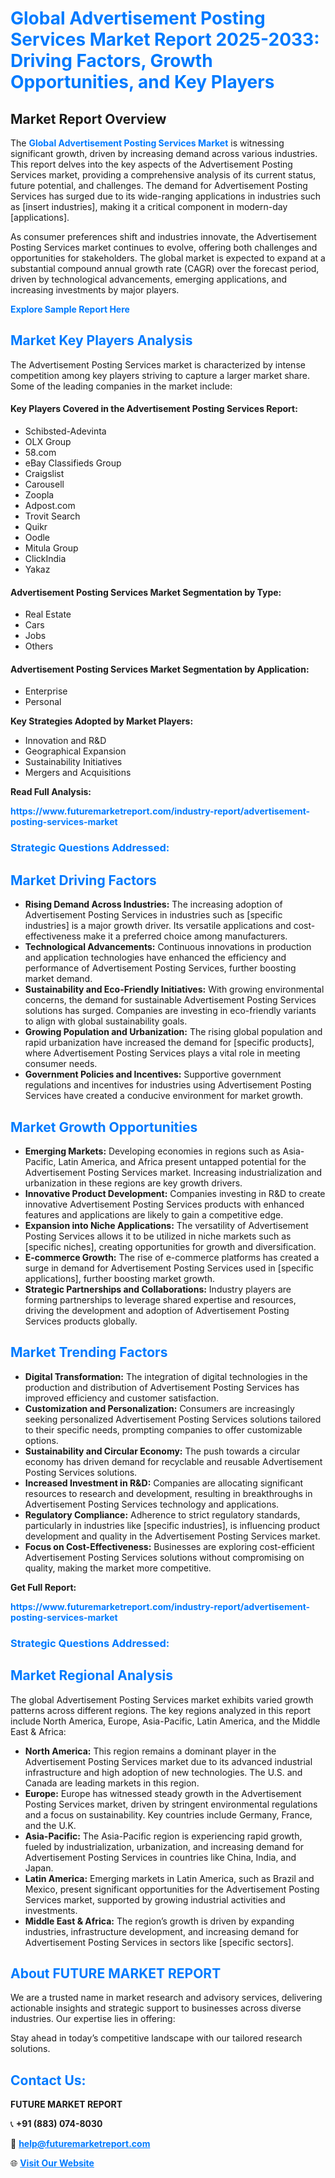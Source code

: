 <h1 style="color: #007BFF;">Global Advertisement Posting Services Market Report 2025-2033: Driving Factors, Growth Opportunities, and Key Players</h1>

<section id="overview">
<h2>Market Report Overview</h2>
<p>The <a href="https://www.futuremarketreport.com/industry-report/advertisement-posting-services-market" style="color: #007BFF; text-decoration: none;"><strong>Global Advertisement Posting Services Market</strong></a> is witnessing significant growth, driven by increasing demand across various industries. This report delves into the key aspects of the Advertisement Posting Services market, providing a comprehensive analysis of its current status, future potential, and challenges. The demand for Advertisement Posting Services has surged due to its wide-ranging applications in industries such as [insert industries], making it a critical component in modern-day [applications].</p>
<p>As consumer preferences shift and industries innovate, the Advertisement Posting Services market continues to evolve, offering both challenges and opportunities for stakeholders. The global market is expected to expand at a substantial compound annual growth rate (CAGR) over the forecast period, driven by technological advancements, emerging applications, and increasing investments by major players.</p>
</section>

<section id="overview">
<p><a href="https://www.futuremarketreport.com/request-sample/reportId=27868" style="color: #007BFF; text-decoration: none;"><strong>Explore Sample Report Here</strong></a></p>
</section>

<section id="key-players">
<h2 style="color: #007BFF;">Market Key Players Analysis</h2>
<p>The Advertisement Posting Services market is characterized by intense competition among key players striving to capture a larger market share. Some of the leading companies in the market include:</p>
<h4>Key Players Covered in the Advertisement Posting Services Report:</h4>
<ul><li>Schibsted-Adevinta</li><li>OLX Group</li><li>58.com</li><li>eBay Classifieds Group</li><li>Craigslist</li><li>Carousell</li><li>Zoopla</li><li>Adpost.com</li><li>Trovit Search</li><li>Quikr</li><li>Oodle</li><li>Mitula Group</li><li>ClickIndia</li><li>Yakaz</li></ul>
<h4>Advertisement Posting Services Market Segmentation by Type:</h4>
<ul><li>Real Estate</li><li>Cars</li><li>Jobs</li><li>Others</li></ul>

<h4>Advertisement Posting Services Market Segmentation by Application:</h4>
<ul><li>Enterprise</li><li>Personal</li></ul>
<p><strong>Key Strategies Adopted by Market Players:</strong></p>
<ul>
<li>Innovation and R&D</li>
<li>Geographical Expansion</li>
<li>Sustainability Initiatives</li>
<li>Mergers and Acquisitions</li>
</ul>
</section>

<section>
<p><strong>Read Full Analysis: </strong></p><a href="https://www.futuremarketreport.com/industry-report/advertisement-posting-services-market" style="color: #007BFF; text-decoration: none;"><strong>https://www.futuremarketreport.com/industry-report/advertisement-posting-services-market</strong></a>
<h3 style="color: #007BFF;">Strategic Questions Addressed:</h3>
</section>

<section id="driving-factors">
<h2 style="color: #007BFF;">Market Driving Factors</h2>
<ul>
<li><strong>Rising Demand Across Industries:</strong> The increasing adoption of Advertisement Posting Services in industries such as [specific industries] is a major growth driver. Its versatile applications and cost-effectiveness make it a preferred choice among manufacturers.</li>
<li><strong>Technological Advancements:</strong> Continuous innovations in production and application technologies have enhanced the efficiency and performance of Advertisement Posting Services, further boosting market demand.</li>
<li><strong>Sustainability and Eco-Friendly Initiatives:</strong> With growing environmental concerns, the demand for sustainable Advertisement Posting Services solutions has surged. Companies are investing in eco-friendly variants to align with global sustainability goals.</li>
<li><strong>Growing Population and Urbanization:</strong> The rising global population and rapid urbanization have increased the demand for [specific products], where Advertisement Posting Services plays a vital role in meeting consumer needs.</li>
<li><strong>Government Policies and Incentives:</strong> Supportive government regulations and incentives for industries using Advertisement Posting Services have created a conducive environment for market growth.</li>
</ul>
</section>

<section id="growth-opportunities">
<h2 style="color: #007BFF;">Market Growth Opportunities</h2>
<ul>
<li><strong>Emerging Markets:</strong> Developing economies in regions such as Asia-Pacific, Latin America, and Africa present untapped potential for the Advertisement Posting Services market. Increasing industrialization and urbanization in these regions are key growth drivers.</li>
<li><strong>Innovative Product Development:</strong> Companies investing in R&D to create innovative Advertisement Posting Services products with enhanced features and applications are likely to gain a competitive edge.</li>
<li><strong>Expansion into Niche Applications:</strong> The versatility of Advertisement Posting Services allows it to be utilized in niche markets such as [specific niches], creating opportunities for growth and diversification.</li>
<li><strong>E-commerce Growth:</strong> The rise of e-commerce platforms has created a surge in demand for Advertisement Posting Services used in [specific applications], further boosting market growth.</li>
<li><strong>Strategic Partnerships and Collaborations:</strong> Industry players are forming partnerships to leverage shared expertise and resources, driving the development and adoption of Advertisement Posting Services products globally.</li>
</ul>
</section>

<section id="trending-factors">
<h2 style="color: #007BFF;">Market Trending Factors</h2>
<ul>
<li><strong>Digital Transformation:</strong> The integration of digital technologies in the production and distribution of Advertisement Posting Services has improved efficiency and customer satisfaction.</li>
<li><strong>Customization and Personalization:</strong> Consumers are increasingly seeking personalized Advertisement Posting Services solutions tailored to their specific needs, prompting companies to offer customizable options.</li>
<li><strong>Sustainability and Circular Economy:</strong> The push towards a circular economy has driven demand for recyclable and reusable Advertisement Posting Services solutions.</li>
<li><strong>Increased Investment in R&D:</strong> Companies are allocating significant resources to research and development, resulting in breakthroughs in Advertisement Posting Services technology and applications.</li>
<li><strong>Regulatory Compliance:</strong> Adherence to strict regulatory standards, particularly in industries like [specific industries], is influencing product development and quality in the Advertisement Posting Services market.</li>
<li><strong>Focus on Cost-Effectiveness:</strong> Businesses are exploring cost-efficient Advertisement Posting Services solutions without compromising on quality, making the market more competitive.</li>
</ul>
</section>

<section>
<p><strong>Get Full Report: </strong></p><a href="https://www.futuremarketreport.com/industry-report/advertisement-posting-services-market" style="color: #007BFF; text-decoration: none;"><strong>https://www.futuremarketreport.com/industry-report/advertisement-posting-services-market</strong></a>
<h3 style="color: #007BFF;">Strategic Questions Addressed:</h3>
</section>


<section id="regional-analysis">
<h2 style="color: #007BFF;">Market Regional Analysis</h2>
<p>The global Advertisement Posting Services market exhibits varied growth patterns across different regions. The key regions analyzed in this report include North America, Europe, Asia-Pacific, Latin America, and the Middle East & Africa:</p>
<ul>
<li><strong>North America:</strong> This region remains a dominant player in the Advertisement Posting Services market due to its advanced industrial infrastructure and high adoption of new technologies. The U.S. and Canada are leading markets in this region.</li>
<li><strong>Europe:</strong> Europe has witnessed steady growth in the Advertisement Posting Services market, driven by stringent environmental regulations and a focus on sustainability. Key countries include Germany, France, and the U.K.</li>
<li><strong>Asia-Pacific:</strong> The Asia-Pacific region is experiencing rapid growth, fueled by industrialization, urbanization, and increasing demand for Advertisement Posting Services in countries like China, India, and Japan.</li>
<li><strong>Latin America:</strong> Emerging markets in Latin America, such as Brazil and Mexico, present significant opportunities for the Advertisement Posting Services market, supported by growing industrial activities and investments.</li>
<li><strong>Middle East & Africa:</strong> The region’s growth is driven by expanding industries, infrastructure development, and increasing demand for Advertisement Posting Services in sectors like [specific sectors].</li>
</ul>
</section>

<footer>
<h2 style="color: #007BFF;">About FUTURE MARKET REPORT</h2>
<p>We are a trusted name in market research and advisory services, delivering actionable insights and strategic support to businesses across diverse industries. Our expertise lies in offering:</p>

<p>Stay ahead in today’s competitive landscape with our tailored research solutions.</p>

<h2 style="color: #007BFF;">Contact Us:</h2>
<p><strong>FUTURE MARKET REPORT</strong></p>
<p>📞 <strong>+91 (883) 074-8030</strong></p>
<p>📧 <strong><a href="mailto:help@futuremarketreport.com" style="color: #007BFF;">help@futuremarketreport.com</a></strong></p>
<p>🌐 <strong><a href="https://www.futuremarketreport.com/" style="color: #007BFF;">Visit Our Website</a></strong></p>
</footer>